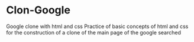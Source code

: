 # Clon-Google
Google clone with html and css
Practice of basic concepts of html and css for the construction of a clone of the main page of the google searched
